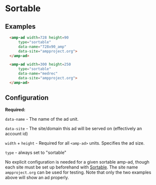 <!---
Copyright 2015 The AMP HTML Authors. All Rights Reserved.

Licensed under the Apache License, Version 2.0 (the "License");
you may not use this file except in compliance with the License.
You may obtain a copy of the License at

      http://www.apache.org/licenses/LICENSE-2.0

Unless required by applicable law or agreed to in writing, software
distributed under the License is distributed on an "AS-IS" BASIS,
WITHOUT WARRANTIES OR CONDITIONS OF ANY KIND, either express or implied.
See the License for the specific language governing permissions and
limitations under the License.
-->

# Sortable

## Examples

```html
  <amp-ad width=728 height=90
      type="sortable"
      data-name="728x90_amp"
      data-site="ampproject.org">
  </amp-ad>

  <amp-ad width=300 height=250
      type="sortable"
      data-name="medrec"
      data-site="ampproject.org">
  </amp-ad>
```

## Configuration

__Required:__

`data-name` - The name of the ad unit.

`data-site` - The site/domain this ad will be served on (effectively an account id)

`width` + `height` - Required for all `<amp-ad>` units. Specifies the ad size.

`type` - always set to "sortable"
 

No explicit configuration is needed for a given sortable amp-ad, though each site must be set up beforehand with [Sortable](http://sortable.com). The site name `ampproject.org` can be used for testing. Note that only the two examples above will show an ad properly.